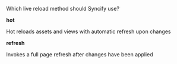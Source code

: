 Which live reload method should Syncify use?

**hot**

Hot reloads assets and views with automatic refresh upon changes

**refresh**

Invokes a full page refresh after changes have been applied

